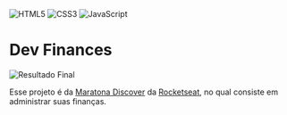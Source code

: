 <img alt="HTML5" src="https://img.shields.io/badge/html5%20-%23E34F26.svg?&style=for-the-badge&logo=html5&logoColor=white"/>
<img alt="CSS3" src="https://img.shields.io/badge/css3%20-%231572B6.svg?&style=for-the-badge&logo=css3&logoColor=white"/>
<img alt="JavaScript" src="https://img.shields.io/badge/javascript%20-%23323330.svg?&style=for-the-badge&logo=javascript&logoColor=%23F7DF1E"/>

# Dev Finances

![Resultado Final](https://i.gyazo.com/cd29d8517ad80c9b153a6263ed3a3c82.png)

Esse projeto é da [Maratona Discover](https://maratonadiscover.rocketseat.com.br/maratona/aula-01) da [Rocketseat](https://github.com/Rocketseat), no qual consiste em administrar suas finanças.
